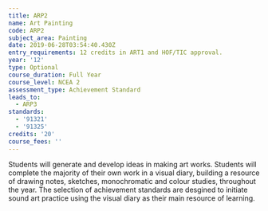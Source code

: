 ```yaml
---
title: ARP2
name: Art Painting
code: ARP2
subject_area: Painting
date: 2019-06-28T03:54:40.430Z
entry_requirements: 12 credits in ART1 and HOF/TIC approval.
year: '12'
type: Optional
course_duration: Full Year
course_level: NCEA 2
assessment_type: Achievement Standard
leads_to:
  - ARP3
standards:
  - '91321'
  - '91325'
credits: '20'
course_fees: ''
---
```

Students will generate and develop ideas in making art works. Students will complete the majority of their own work in a visual diary, building a resource of drawing notes, sketches, monochromatic and colour studies, throughout the year. The selection of achievement standards are desgined to initiate sound art practice using the visual diary as their main resource of learning.

